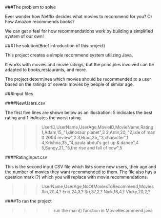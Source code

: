 ###The problem to solve

Ever wonder how Netflix decides what movies to recommend for you? Or how Amazon recommends books? 

We can get a feel for how recommendations work by building a simplified system of our own!

###The solution(Brief introduction of this project)

This project  creates a simple recommend system utilizing Java. 

It works with movies and movie ratings, but the principles involved can be adapted to books,restaurants, and more. 

The project determines which movies should be recommended to a user based on the ratings of several movies by people of similar age.


###Input files

####NewUsers.csv

The first five lines are shown below as an illustration. 5 indicates the best rating and 1
indicates the worst rating.

>>> UserID,UserName,UserAge,MovieID,MovieName,Rating
    1,Adam,15,,"1,dinosaur planet",3
    2,Amir,20,,"2,isle of man tt 2004 review",2
    3,Brad,25,,"3,character",1
    4,Krishna,35,,"4,paula abdul's get up & dance",4
    5,Sangy,21,,"5,the rise and fall of ecw",5
    

####RatingInput.csv

This is the second input CSV file which lists some new users, their age and the
number of movies they want recommended to them. The file also has a question mark (?) which you will
replace with movie recommendations.

>>> UserName,UserAge,NoOfMoviesToRecommend,Movies
    Xin,20,4,?
    Erin,24,3,?
    Sri,37,2,?
    Nick,18,4,?
    Vicky,20,2,?
    
    
####To run the project
>>>>run the main() function in MovieRecommend.java